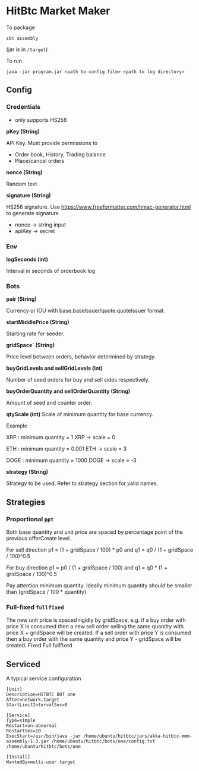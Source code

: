 # HitBtc Market Maker


To package
```
sbt assembly
```
(jar is in `/target`)

To run
```
java -jar program.jar <path to config file> <path to log directory>
```

## Config

### Credentials 
- only supports HS256

**pKey (String)**

API Key. Must provide permissions to
- Order book, History, Trading balance 
- Place/cancel orders 

**nonce (String)**

Random text

**signature (String)**

HS256 signature. Use https://www.freeformatter.com/hmac-generator.html to generate signature 
- nonce -> string input
- apiKey -> secret

### Env

**logSeconds (int)**

Interval in seconds of orderbook log

### Bots

**pair (String)**

Currency or IOU with base.baseIssuer/quote.quoteIssuer format.

**startMiddlePrice (String)**

Starting rate for seeder.

**gridSpace` (String)**

Price level between orders, behavior determined by strategy. 

**buyGridLevels and sellGridLevels  (int)**

Number of seed orders for buy and sell sides respectively. 

**buyOrderQuantity and sellOrderQuantity (String)**

Amount of seed and counter order.


**qtyScale (int)**
Scale of minimum quantity for base currency.

Example

XRP : minimum quantity = 1 XRP -> scale = 0

ETH : minimum quantity = 0.001 ETH -> scale = 3

DOGE : minimum quantity = 1000 DOGE -> scale = -3


**strategy (String)**

Strategy to be used. Refer to strategy section for valid names. 

## Strategies

### Proportional `ppt`

Both base quantity and unit price are spaced by percentage point of the previous offerCreate level.

For sell direction p1 = (1 + gridSpace / 100) * p0 and q1 = q0 / (1 + gridSpace / 100)^0.5

For buy direction p1 = p0  / (1 + gridSpace / 100) and q1 = q0 * (1 + gridSpace / 100)^0.5

Pay attention minimum quantity. Ideally minimum quantity should be smaller than (gridSpace / 100 * quantity)

### Full-fixed `fullfixed`

The new unit price is spaced rigidly by gridSpace, e.g. if a buy order with price X is consumed then a new sell order selling the same quantity with price X + gridSpace will be created. If a sell order with price Y is consumed then a buy order with the same quantity and price Y - gridSpace will be created.
Fixed Full fullfixed


## Serviced
A typical service configuration

```
[Unit]
Description=HITBTC BOT one
After=network.target
StartLimitIntervalSec=0

[Service]
Type=simple
Restart=on-abnormal
RestartSec=10
ExecStart=/usr/bin/java -jar /home/ubuntu/hitbtc/jars/akka-hitbtc-mmm-assembly-1.3.jar /home/ubuntu/hitbtc/bots/one/config.txt /home/ubuntu/hitbtc/bots/one

[Install]
WantedBy=multi-user.target
```

